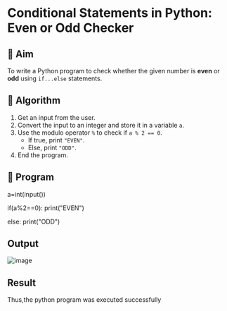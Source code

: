 # Conditional Statements in Python: Even or Odd Checker

## 🎯 Aim
To write a Python program to check whether the given number is **even** or **odd** using `if...else` statements.

## 🧠 Algorithm
1. Get an input from the user.
2. Convert the input to an integer and store it in a variable `a`.
3. Use the modulo operator `%` to check if `a % 2 == 0`.
   - If true, print `"EVEN"`.
   - Else, print `"ODD"`.
4. End the program.

## 🧾 Program
a=int(input())

if(a%2==0):
     print("EVEN")
     
else:
     print("ODD")

## Output
![image](https://github.com/user-attachments/assets/84f4437b-9ce0-4954-8ef8-faecd7edf75d)


## Result
Thus,the python program was executed successfully
